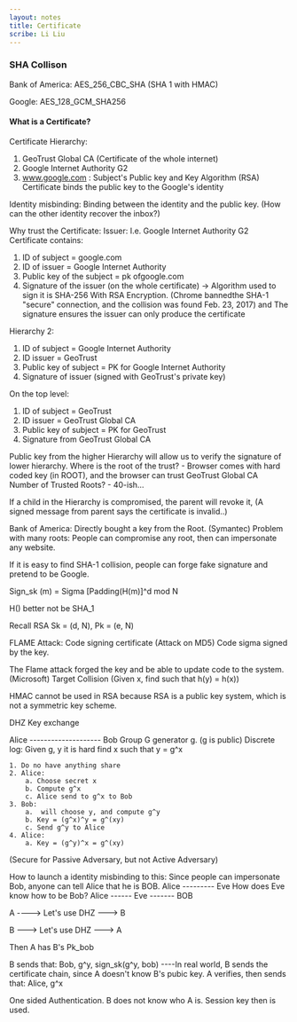 ```yaml
---
layout: notes
title: Certificate
scribe: Li Liu
---
```


### SHA Collison
Bank of America: AES_256_CBC_SHA (SHA 1 with HMAC)

Google: AES_128_GCM_SHA256



#### What is a Certificate? 

Certificate Hierarchy: 
1. GeoTrust Global CA (Certificate of the whole internet) 
2. Google Internet Authority G2 
3. www.google.com : 
    Subject's Public key and Key Algorithm (RSA) Certificate binds the public key to the Google's identity

Identity misbinding: Binding between the identity and the public key.
(How can the other identity recover the inbox?)

Why trust the Certificate:
Issuer: I.e. Google Internet Authority G2
Certificate contains: 
1) ID of subject = google.com 
2) ID of issuer = Google Internet Authority 
3) Public key of the subject = pk ofgoogle.com 
4) Signature of the issuer (on the whole certificate) -> Algorithm used to sign it is SHA-256 With RSA Encryption. (Chrome bannedthe SHA-1 "secure" connection, and the collision was found Feb. 23, 2017) and The signature ensures the issuer can only produce the certificate

Hierarchy 2: 
1. ID of subject = Google Internet Authority 
2. ID issuer = GeoTrust 
3. Public key of subject = PK for Google Internet Authority 
4. Signature of issuer (signed with GeoTrust's private key)

On the top level: 
1. ID of subject = GeoTrust 
2. ID issuer = GeoTrust Global CA 
3. Public key of subject = PK for GeoTrust 
4. Signature from GeoTrust Global CA

Public key from the higher Hierarchy will allow us to verify the
signature of lower hierarchy. Where is the root of the trust? - Browser
comes with hard coded key (in ROOT), and the browser can trust GeoTrust
Global CA Number of Trusted Roots? - 40-ish…

If a child in the Hierarchy is compromised, the parent will revoke it,
(A signed message from parent says the certificate is invalid..)

Bank of America: Directly bought a key from the Root. (Symantec) Problem
with many roots: People can compromise any root, then can impersonate
any website.

If it is easy to find SHA-1 collision, people can forge fake signature
and pretend to be Google.

Sign_sk (m) = Sigma [Padding(H(m)]^d mod N

H() better not be SHA_1

Recall RSA Sk = (d, N), Pk = (e, N)


FLAME Attack: Code signing certificate (Attack on MD5) Code sigma signed
by the key.

The Flame attack forged the key and be able to update code to the
system. (Microsoft) Target Collision (Given x, find such that h(y) =
h(x))

HMAC cannot be used in RSA because RSA is a public key system, which is
not a symmetric key scheme.

DHZ Key exchange

Alice -------------------- Bob Group G generator g. (g is public)
Discrete log: Given g, y it is hard find x such that y = g^x

    1. Do no have anything share
    2. Alice:
        a. Choose secret x
        b. Compute g^x
        c. Alice send to g^x to Bob
    3. Bob:
        a.  will choose y, and compute g^y
        b. Key = (g^x)^y = g^(xy)
        c. Send g^y to Alice
    4. Alice:
        a. Key = (g^y)^x = g^(xy) 

(Secure for Passive Adversary, but not Active Adversary)

How to launch a identity misbinding to this: Since people can
impersonate Bob, anyone can tell Alice that he is BOB.
Alice --------- Eve 
How does Eve know how to be Bob? 
Alice ------ Eve ------- BOB

A ----> Let's use DHZ ---> B

B ---> Let's use DHZ ---> A

Then A has B's Pk_bob

B sends that: Bob, g^y, sign_sk(g^y, bob) ----In real world, B sends
the certificate chain, since A doesn't know B's pubic key. A verifies,
then sends that: Alice, g^x

One sided Authentication. B does not know who A is. Session key then is
used.
